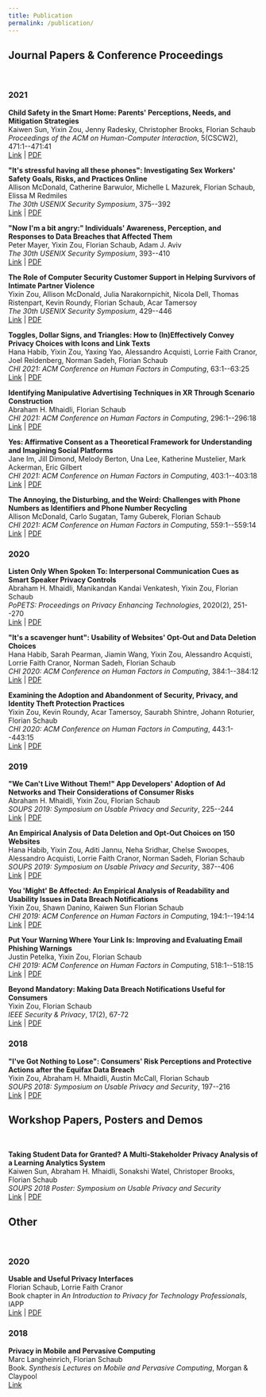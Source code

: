 ```yaml
---
title: Publication
permalink: /publication/
---
```


## Journal Papers & Conference Proceedings

<br>

### 2021

__Child Safety in the Smart Home: Parents' Perceptions, Needs, and Mitigation Strategies__<br>
Kaiwen Sun, Yixin Zou, Jenny Radesky, Christopher Brooks, Florian Schaub<br>
_Proceedings of the ACM on Human-Computer Interaction_, 5(CSCW2), 471:1--471:41<br>
[Link](https://dl.acm.org/doi/pdf/10.1145/3479858) | [PDF](.././publications/sun2021child.pdf)

__"It's stressful having all these phones": Investigating Sex Workers' Safety Goals, Risks, and Practices Online__<br>
Allison McDonald, Catherine Barwulor, Michelle L Mazurek, Florian Schaub, Elissa M Redmiles<br>
_The 30th USENIX Security Symposium_, 375--392<br>
[Link](https://www.usenix.org/system/files/sec21fall-mcdonald.pdf) | [PDF](.././publications/mcdonald2021stressful.pdf)

__"Now I'm a bit angry:" Individuals' Awareness, Perception, and Responses to Data Breaches that Affected Them__<br>
Peter Mayer, Yixin Zou, Florian Schaub, Adam J. Aviv<br>
_The 30th USENIX Security Symposium_, 393--410<br>
[Link](https://www.usenix.org/system/files/sec21-mayer.pdf) | [PDF](.././publications/mayer2021now.pdf)


__The Role of Computer Security Customer Support in Helping Survivors of Intimate Partner Violence__<br>
Yixin Zou, Allison McDonald, Julia Narakornpichit, Nicola Dell, Thomas Ristenpart, Kevin Roundy, Florian Schaub, Acar Tamersoy<br>
_The 30th USENIX Security Symposium_, 429--446<br>
[Link](https://www.usenix.org/system/files/sec21-zou.pdf) | [PDF](.././publications/zou2021role.pdf)

__Toggles, Dollar Signs, and Triangles: How to (In)Effectively Convey Privacy Choices with Icons and Link Texts__<br>
Hana Habib, Yixin Zou, Yaxing Yao, Alessandro Acquisti, Lorrie Faith Cranor, Joel Reidenberg, Norman Sadeh, Florian Schaub<br>
_CHI 2021: ACM Conference on Human Factors in Computing_, 63:1--63:25<br>
[Link](https://dl.acm.org/doi/10.1145/3411764.3445387) | [PDF](.././publications/habib2021toggles.pdf)

__Identifying Manipulative Advertising Techniques in XR Through Scenario Construction__<br>
Abraham H. Mhaidli, Florian Schaub<br>
_CHI 2021: ACM Conference on Human Factors in Computing_, 296:1--296:18<br>
[Link](https://doi.org/10.1145/3411764.3445253) | [PDF](.././publications/mhaidli2021identifying.pdf)

__Yes: Affirmative Consent as a Theoretical Framework for Understanding and Imagining Social Platforms__<br>
Jane Im, Jill Dimond, Melody Berton, Una Lee, Katherine Mustelier, Mark Ackerman, Eric Gilbert<br>
_CHI 2021: ACM Conference on Human Factors in Computing_, 403:1--403:18<br>
[Link](https://dl.acm.org/doi/10.1145/3411764.3445778) | [PDF](.././publications/im2021affirmative.pdf)

__The Annoying, the Disturbing, and the Weird: Challenges with Phone Numbers as Identifiers and Phone Number Recycling__<br>
Allison McDonald, Carlo Sugatan, Tamy Guberek, Florian Schaub<br>
_CHI 2021: ACM Conference on Human Factors in Computing_, 559:1--559:14<br>
[Link](https://dl.acm.org/doi/10.1145/3411764.3445085) | [PDF](.././publications/mcdonald2021annoying.pdf)

### 2020

__Listen Only When Spoken To: Interpersonal Communication Cues as Smart Speaker Privacy Controls__<br>
Abraham H. Mhaidli, Manikandan Kandai Venkatesh, Yixin Zou, Florian Schaub<br>
_PoPETS: Proceedings on Privacy Enhancing Technologies_, 2020(2), 251--270<br>
[Link](https://doi.org/10.2478/popets-2020-0026) | [PDF](.././publications/mhaidli2020listen.pdf)

__"It's a scavenger hunt": Usability of Websites' Opt-Out and Data Deletion Choices__<br>
Hana Habib, Sarah Pearman, Jiamin Wang, Yixin Zou, Alessandro Acquisti, Lorrie Faith Cranor, Norman Sadeh, Florian Schaub<br>
_CHI 2020: ACM Conference on Human Factors in Computing_, 384:1--384:12<br>
[Link](https://dl.acm.org/doi/10.1145/3313831.3376511) | [PDF](.././publications/habib2020usability.pdf)

__Examining the Adoption and Abandonment of Security, Privacy, and Identity Theft Protection Practices__<br>
Yixin Zou, Kevin Roundy, Acar Tamersoy, Saurabh Shintre, Johann Roturier, Florian Schaub<br>
_CHI 2020: ACM Conference on Human Factors in Computing_, 443:1--443:15<br>
[Link](https://dl.acm.org/doi/10.1145/3313831.3376570) | [PDF](.././publications/zou2020examining.pdf)

### 2019

__"We Can't Live Without Them!" App Developers' Adoption of Ad Networks and Their Considerations of Consumer Risks__<br>
Abraham H. Mhaidli, Yixin Zou, Florian Schaub<br>
_SOUPS 2019: Symposium on Usable Privacy and Security_, 225--244<br>
[Link](https://www.usenix.org/system/files/soups2019-mhaidli.pdf) | [PDF](.././publications/mhaidli2019developers.pdf)

__An Empirical Analysis of Data Deletion and Opt-Out Choices on 150 Websites__<br>
Hana Habib, Yixin Zou, Aditi Jannu, Neha Sridhar, Chelse Swoopes, Alessandro Acquisti, Lorrie Faith Cranor, Norman Sadeh, Florian Schaub<br>
_SOUPS 2019: Symposium on Usable Privacy and Security_, 387--406<br>
[Link](https://www.usenix.org/system/files/soups2019-habib.pdf) | [PDF](.././publications/habib2019empirical.pdf)

__You 'Might' Be Affected: An Empirical Analysis of Readability and Usability Issues in Data Breach Notifications__<br>
Yixin Zou, Shawn Danino, Kaiwen Sun Florian Schaub<br>
_CHI 2019: ACM Conference on Human Factors in Computing_, 194:1--194:14<br>
[Link](https://doi.org/10.1145/3290605.3300424) | [PDF](.././publications/zou2019breach.pdf)

__Put Your Warning Where Your Link Is: Improving and Evaluating Email Phishing Warnings__<br>
Justin Petelka, Yixin Zou, Florian Schaub<br>
_CHI 2019: ACM Conference on Human Factors in Computing_, 518:1--518:15<br>
[Link](https://doi.org/10.1145/3290605.3300748) | [PDF](.././publications/petelka2019put.pdf)

__Beyond Mandatory: Making Data Breach Notifications Useful for Consumers__<br>
Yixin Zou, Florian Schaub<br>
_IEEE Security & Privacy_, 17(2), 67-72<br>
[Link](https://ieeexplore.ieee.org/abstract/document/8677354) | [PDF](.././publications/zou2019beyond.pdf)

### 2018

__"I've Got Nothing to Lose": Consumers' Risk Perceptions and Protective Actions after the Equifax Data Breach__<br>
Yixin Zou, Abraham H. Mhaidli, Austin McCall, Florian Schaub<br>
_SOUPS 2018: Symposium on Usable Privacy and Security_, 197--216<br>
[Link](https://www.usenix.org/system/files/conference/soups2018/soups2018-zou.pdf) | [PDF](.././publications/zou2018equifax.pdf)

## Workshop Papers, Posters and Demos

<br>

__Taking Student Data for Granted? A Multi-Stakeholder Privacy Analysis of a Learning Analytics System__<br>
Kaiwen Sun, Abraham H. Mhaidli, Sonakshi Watel, Christoper Brooks, Florian Schaub<br>
_SOUPS 2018 Poster: Symposium on Usable Privacy and Security_<br>
[Link](https://www.usenix.org/sites/default/files/soups2018posters-sun.pdf) | [PDF](.././publications/sun2018taking.pdf)

## Other

<br>

### 2020

__Usable and Useful Privacy Interfaces__<br>
Florian Schaub, Lorrie Faith Cranor<br>
Book chapter in _An Introduction to Privacy for Technology Professionals_, IAPP<br>
[Link](https://iapp.org/store/books/a191P000003nSYrQAM/) | [PDF](.././publications/schaub2020usable.pdf)

### 2018

__Privacy in Mobile and Pervasive Computing__<br>
Marc Langheinrich, Florian Schaub<br>
Book. _Synthesis Lectures on Mobile and Pervasive Computing_, Morgan & Claypool<br>
[Link](https://doi.org/10.2200/S00882ED1V01Y201810MPC013)
